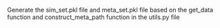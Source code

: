 Generate the sim_set.pkl file and meta_set.pkl file based on the get_data function and construct_meta_path function in the utils.py file
